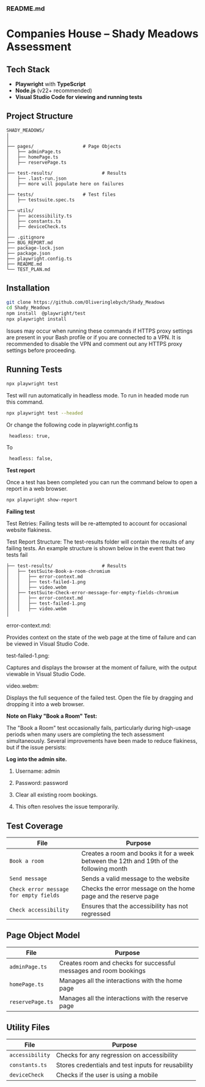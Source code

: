 ### README.md

# Companies House – Shady Meadows Assessment

## Tech Stack
- **Playwright** with **TypeScript**
- **Node.js** (v22+ recommended)
- **Visual Studio Code for viewing and running tests** 

## Project Structure
```
SHADY_MEADOWS/
│
│   
├── pages/                  # Page Objects
│   ├── adminPage.ts
│   ├── homePage.ts
│   ├── reservePage.ts
│
├── test-results/                  # Results
│   ├── .last-run.json
│   ├── more will populate here on failures
│
├── tests/                  # Test files
│   ├── testsuite.spec.ts
│
├── utils/
│   ├── accessibility.ts
│   ├── constants.ts
│   ├── deviceCheck.ts 
│
├── .gitignore
├── BUG_REPORT.md
├── package-lock.json
├── package.json
├── playwright.config.ts
├── README.md
└── TEST_PLAN.md
```

## Installation
```bash
git clone https://github.com/Oliveringlebych/Shady_Meadows
cd Shady_Meadows
npm install  @playwright/test
npx playwright install
```
Issues may occur when running these commands if HTTPS proxy settings are present in your Bash profile or if you are connected to a VPN. It is recommended to disable the VPN and comment out any HTTPS proxy settings before proceeding.

## Running Tests
```bash
npx playwright test
```
Test will run automatically in headless mode. To run in headed mode run this command.
```bash
npx playwright test --headed
```
Or change the following code in playwright.config.ts
```bash
 headless: true,
```
To
```bash
 headless: false,
```
**Test report**

Once a test has been completed you can run the command below to open a report in a web browser.

```bash
npx playwright show-report
```

**Failing test**

Test Retries:
Failing tests will be re-attempted to account for occasional website flakiness.

Test Report Structure:
The test-results folder will contain the results of any failing tests. An example structure is shown below in the event that two tests fail

```
├── test-results/                  # Results
│   ├── testSuite-Book-a-room-chromium
│   │   ├── error-context.md
│   │   ├── test-failed-1.png
│   │   ├── video.webm
│   ├── testSuite-Check-error-message-for-empty-fields-chromium
│   │   ├── error-context.md
│   │   ├── test-failed-1.png
│   │   ├── video.webm
│
```

error-context.md:

Provides context on the state of the web page at the time of failure and can be viewed in Visual Studio Code.

test-failed-1.png:

Captures and displays the browser at the moment of failure, with the output viewable in Visual Studio Code.

video.webm:

Displays the full sequence of the failed test. Open the file by dragging and dropping it into a web browser.

**Note on Flaky "Book a Room" Test:**

The "Book a Room" test occasionally fails, particularly during high-usage periods when many users are completing the tech assessment simultaneously. Several improvements have been made to reduce flakiness, but if the issue persists:

**Log into the admin site.**

1. Username: admin

2. Password: password

3. Clear all existing room bookings.

4. This often resolves the issue temporarily.


##  Test Coverage
| File | Purpose |
|------|-------------|
| `Book a room` | Creates a room and books it for a week between the 12th and 19th of the following month |
| `Send message` | Sends a valid message to the website |
| `Check error message for empty fields` | Checks the error message on the home page and the reserve page |
| `Check accessibility` | Ensures that the accessibility has not regressed |


## Page Object Model
| File | Purpose |
|------|---------|
| `adminPage.ts` | Creates room and checks for successful messages and room bookings |
| `homePage.ts` | Manages all the interactions with the home page |
| `reservePage.ts` | Manages all the interactions with the reserve page |

## Utility Files
| File | Purpose |
|------|---------|
| `accessibility`| Checks for any regression on accessibility |
| `constants.ts` | Stores credentials and test inputs for reusability |
| `deviceCheck` | Checks if the user is using a mobile |


